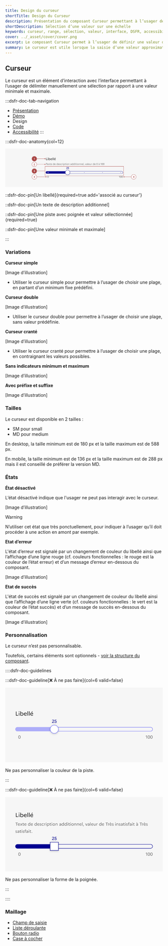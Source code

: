 ```yaml
---
title: Design du curseur
shortTitle: Design du Curseur
description: Présentation du composant Curseur permettant à l’usager de sélectionner une valeur entre un minimum et un maximum de manière intuitive.
shortDescription: Sélection d’une valeur sur une échelle
keywords: curseur, range, sélection, valeur, interface, DSFR, accessibilité, filtre, composant
cover: ../_asset/cover/cover.png
excerpt: Le composant Curseur permet à l’usager de définir une valeur dans une plage donnée, souvent utilisée pour ajuster un paramètre de façon dynamique et visuelle.
summary: Le curseur est utile lorsque la saisie d’une valeur approximative est suffisante, comme pour filtrer des contenus ou ajuster des préférences. Il propose différentes variantes - simple, double ou cranté, avec ou sans affichage des bornes. Non personnalisable, il est conçu pour un usage fluide et accessible, avec retour visuel en temps réel sur les valeurs sélectionnées.
---
```


## Curseur

Le curseur est un élément d’interaction avec l’interface permettant à l’usager de délimiter manuellement une sélection par rapport à une valeur minimale et maximale.

:::dsfr-doc-tab-navigation
- [Présentation](../index.md)
- [Démo](../demo/index.md)
- Design
- [Code](../code/index.md)
- [Accessibilité](../accessibility/index.md)
:::

:::dsfr-doc-anatomy{col=12}

![Anatomie du bouton](../_asset/anatomy/anatomy-1.png)

::dsfr-doc-pin[Un libellé]{required=true add='associé au curseur'}

::dsfr-doc-pin[Un texte de description additionnel]

::dsfr-doc-pin[Une piste avec poignée et valeur sélectionnée]{required=true}

::dsfr-doc-pin[Une valeur minimale et maximale]

:::

### Variations

**Curseur simple**

[Image d’illustration]

- Utiliser le curseur simple pour permettre à l’usager de choisir une plage, en partant d’un minimum fixe prédéfini.

**Curseur double**

[Image d’illustration]

- Utiliser le curseur double pour permettre à l’usager de choisir une plage, sans valeur prédéfinie.

**Curseur cranté**

[Image d’illustration]

- Utiliser le curseur cranté pour permettre à l’usager de choisir une plage, en contraignant les valeurs possibles.

**Sans indicateurs minimum et maximum**

[Image d’illustration]

**Avec préfixe et suffixe**

[Image d’illustration]

### Tailles

Le curseur est disponible en 2 tailles :

- SM pour small
- MD pour medium

En desktop, la taille minimum est de 180 px et la taille maximum est de 588 px.

En mobile, la taille minimum est de 136 px et la taille maximum est de 288 px mais il est conseillé de préférer la version MD.

### États

**État désactivé**

L’état désactivé indique que l'usager ne peut pas interagir avec le curseur.

[Image d’illustration]

> [!WARNING]
> N’utiliser cet état que très ponctuellement, pour indiquer à l’usager qu’il doit procéder à une action en amont par exemple.

**Etat d’erreur**

L'état d’erreur est signalé par un changement de couleur du libellé ainsi que l’affichage d’une ligne rouge (cf. couleurs fonctionnelles : le rouge est la couleur de l’état erreur) et d’un message d’erreur en-dessous du composant.

[Image d’illustration]

**Etat de succès**

L'état de succès est signalé par un changement de couleur du libellé ainsi que l’affichage d’une ligne verte (cf. couleurs fonctionnelles : le vert est la couleur de l’état succès) et d’un message de succès en-dessous du composant.

[Image d’illustration]

### Personnalisation

Le curseur n’est pas personnalisable.

Toutefois, certains éléments sont optionnels - [voir la structure du composant](#curseur).

::::dsfr-doc-guidelines

:::dsfr-doc-guideline[❌ À ne pas faire]{col=6 valid=false}

![À ne pas faire](../_asset/custom/dont-1.png)

Ne pas personnaliser la couleur de la piste.

:::

:::dsfr-doc-guideline[❌ À ne pas faire]{col=6 valid=false}

![À ne pas faire](../_asset/custom/dont-2.png)

Ne pas personnaliser la forme de la poignée.

:::

::::

### Maillage

- [Champ de saisie](../../../../input/_part/doc/index.md)
- [Liste déroulante](../../../../select/_part/doc/index.md)
- [Bouton radio](../../../../radio/_part/doc/index.md)
- [Case à cocher](../../../../checkbox/_part/doc/index.md)